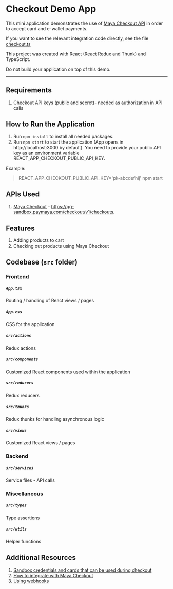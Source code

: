 # Checkout Demo App

This mini application demonstrates the use of [Maya Checkout API](https://developers.maya.ph/docs/maya-checkout)
in order to accept card and e-wallet payments.

If you want to see the relevant integration code directly, see the file [checkout.ts](src/services/checkout.ts)

This project was created with React (React Redux and Thunk) and TypeScript.

Do not build your application on top of this demo.

---

## Requirements
1. Checkout API keys (public and secret)- needed as authorization in API calls

## How to Run the Application
1. Run `npm install` to install all needed packages.
2. Run `npm start` to start the application (App opens in http://localhost:3000 by default).  You need to provide your public API key as an environment variable REACT_APP_CHECKOUT_PUBLIC_API_KEY.

Example: 
> REACT_APP_CHECKOUT_PUBLIC_API_KEY='pk-abcdefhij' npm start

## APIs Used
1. [Maya Checkout](https://developers.maya.ph/docs/maya-checkout) - https://pg-sandbox.paymaya.com/checkout/v1/checkouts.

## Features
1. Adding products to cart
2. Checking out products using Maya Checkout

## Codebase (`src` folder)
### **Frontend**
##### `App.tsx`
Routing / handling of React views / pages
##### `App.css`
CSS for the application
##### `src/actions`
Redux actions
##### `src/components`
Customized React components used within the application
##### `src/reducers`
Redux reducers
##### `src/thunks`
Redux thunks for handling asynchronous logic
##### `src/views`
Customized React views / pages


### **Backend**
##### `src/services`
Service files - API calls

### **Miscellaneous**
##### `src/types`
Type assertions
##### `src/utils`
Helper functions


## Additional Resources
1. [Sandbox credentials and cards that can be used during checkout](https://developers.maya.ph/reference/sandbox-credentials-and-cards)
2. [How to integrate with Maya Checkout](https://developers.maya.ph/docs/learn-how-to-integrate-maya-checkout)
3. [Using webhooks](https://developers.maya.ph/docs/receive-real-time-payment-information-using-webhooks)
